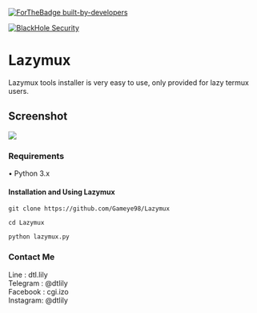 [![ForTheBadge built-by-developers](http://ForTheBadge.com/images/badges/built-by-developers.svg)](https://github.com/Gameye98)  

[![BlackHole Security](core/gitbhs.svg)](https://github.com/BlackHoleSecurity)

# Lazymux
Lazymux tools installer is very easy to use, only provided for lazy termux users.

## Screenshot
<img src="core/lazymux.png">

### Requirements
• Python 3.x

#### Installation and Using Lazymux
```
git clone https://github.com/Gameye98/Lazymux
```
```
cd Lazymux
```
```
python lazymux.py
```

### Contact Me
Line     : dtl.lily  
Telegram : @dtlily  
Facebook : cgi.izo  
Instagram: @dtlily  
